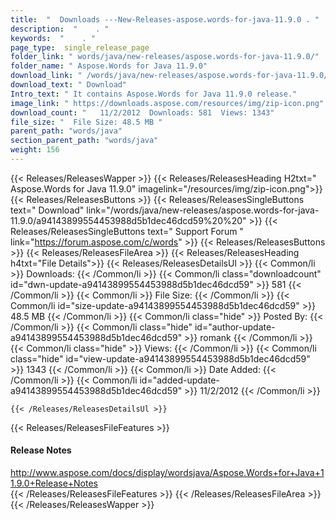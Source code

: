 ```yaml
---
title:  "  Downloads ---New-Releases-aspose.words-for-java-11.9.0 . " 
description:  "    . " 
keywords:  "    . " 
page_type:  single_release_page
folder_link: " words/java/new-releases/aspose.words-for-java-11.9.0/"
folder_name: " Aspose.Words for Java 11.9.0"
download_link: " /words/java/new-releases/aspose.words-for-java-11.9.0/a94143899554453988d5b1dec46dcd59"
download_text: " Download"
Intro_text: " It contains Aspose.Words for Java 11.9.0 release."
image_link: " https://downloads.aspose.com/resources/img/zip-icon.png"
download_count: "   11/2/2012  Downloads: 581  Views: 1343"
file_size: "  File Size: 48.5 MB "
parent_path: "words/java"
section_parent_path: "words/java"
weight: 156 
---
```


{{< Releases/ReleasesWapper >}}
  {{< Releases/ReleasesHeading H2txt=" Aspose.Words for Java 11.9.0" imagelink="/resources/img/zip-icon.png">}}
  {{< Releases/ReleasesButtons >}}
    {{< Releases/ReleasesSingleButtons text=" Download" link="/words/java/new-releases/aspose.words-for-java-11.9.0/a94143899554453988d5b1dec46dcd59%20%20" >}}
    {{< Releases/ReleasesSingleButtons text=" Support Forum " link="https://forum.aspose.com/c/words" >}}
  {{< Releases/ReleasesButtons >}}
  {{< Releases/ReleasesFileArea >}}
    {{< Releases/ReleasesHeading h4txt="File Details">}}
    {{< Releases/ReleasesDetailsUl >}}
            {{< Common/li  >}} Downloads: {{< /Common/li >}} 
      {{< Common/li class="downloadcount" id="dwn-update-a94143899554453988d5b1dec46dcd59" >}} 581 {{< /Common/li >}} 
      {{< Common/li  >}} File Size: {{< /Common/li >}} 
      {{< Common/li id="size-update-a94143899554453988d5b1dec46dcd59" >}} 48.5 MB {{< /Common/li >}} 
      {{< Common/li  class="hide" >}} Posted By: {{< /Common/li >}} 
      {{< Common/li class="hide" id="author-update-a94143899554453988d5b1dec46dcd59" >}} romank {{< /Common/li >}} 
      {{< Common/li class="hide"  >}} Views: {{< /Common/li >}} 
      {{< Common/li class="hide" id="view-update-a94143899554453988d5b1dec46dcd59" >}} 1343 {{< /Common/li >}} 
      {{< Common/li  >}} Date Added: {{< /Common/li >}} 
      {{< Common/li id="added-update-a94143899554453988d5b1dec46dcd59" >}} 11/2/2012 {{< /Common/li >}} 

    {{< /Releases/ReleasesDetailsUl >}}

  {{< Releases/ReleasesFileFeatures >}}
      <h4>Release Notes</h4><div><a href="http://www.aspose.com/docs/display/wordsjava/Aspose.Words+for+Java+11.9.0+Release+Notes">http://www.aspose.com/docs/display/wordsjava/Aspose.Words+for+Java+11.9.0+Release+Notes</a></div>
  {{< /Releases/ReleasesFileFeatures >}}
 {{< /Releases/ReleasesFileArea >}}
{{< /Releases/ReleasesWapper >}}


